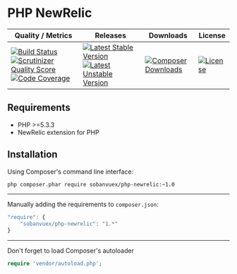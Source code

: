 PHP NewRelic
============

| Quality / Metrics | Releases | Downloads | License |
| ----------------- | -------- | --------- | ------- |
[![Build Status](https://travis-ci.org/SobanVuex/php-newrelic.svg?branch=master)](https://travis-ci.org/SobanVuex/php-newrelic) [![Scrutinizer Quality Score](https://scrutinizer-ci.com/g/SobanVuex/php-newrelic/badges/quality-score.png?s=60d5ad67e11392a438abd053311d24bbf06ecf79)](https://scrutinizer-ci.com/g/SobanVuex/php-newrelic/) [![Code Coverage](https://scrutinizer-ci.com/g/SobanVuex/php-newrelic/badges/coverage.png?s=d4ca6c4d8348df87a5a3cd74e10145023bec3316)](https://scrutinizer-ci.com/g/SobanVuex/php-newrelic/) | [![Latest Stable Version](https://poser.pugx.org/sobanvuex/php-newrelic/version.png)](https://packagist.org/packages/sobanvuex/php-newrelic) [![Latest Unstable Version](https://poser.pugx.org/sobanvuex/php-newrelic/v/unstable.png)](https://packagist.org/packages/sobanvuex/php-newrelic) | [![Composer Downloads](https://poser.pugx.org/sobanvuex/php-newrelic/d/total.png)](https://packagist.org/packages/sobanvuex/php-newrelic) | [![License](https://poser.pugx.org/sobanvuex/php-newrelic/license.png)](https://packagist.org/packages/sobanvuex/php-newrelic)

Requirements
------------

- PHP >=5.3.3
- NewRelic extension for PHP

Installation
------------

Using Composer's command line interface:

```bash
php composer.phar require sobanvuex/php-newrelic:~1.0
```

- - -

Manually adding the requirements to `composer.json`:

```js
"require": {
    "sobanvuex/php-newrelic": "1.*"
}
```

- - -

Don't forget to load Composer's autoloader

```php
require 'vendor/autoload.php';
```
